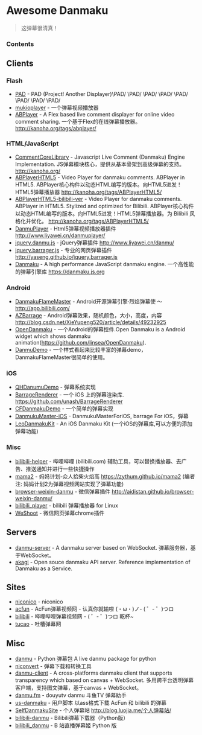 # Awesome Danmaku

>这弹幕很清真！

### Contents

## Clients

### Flash

* [PAD](https://code.google.com/archive/p/projectanotherdisplayer/) - PAD (Project! Another Displayer)\PAD/ \PAD/ \PAD/ \PAD/ \PAD/ \PAD/ \PAD/ \PAD/
* [mukioplayer](https://code.google.com/archive/p/mukioplayer/) - 一个弹幕视频播放器
* [ABPlayer](https://github.com/jabbany/ABPlayer) - A Flex based live comment displayer for online video comment sharing. 一个基于Flex的在线弹幕播放器。 http://kanoha.org/tags/abplayer/

### HTML/JavaScript

* [CommentCoreLibrary](https://github.com/jabbany/CommentCoreLibrary) - Javascript Live Comment (Danmaku) Engine Implementation. JS弹幕模块核心，提供从基本骨架到高级弹幕的支持。 http://kanoha.org/
* [ABPlayerHTML5](https://github.com/jabbany/ABPlayerHTML5) - Video Player for danmaku comments. ABPlayer in HTML5. ABPlayer核心构件以动态HTML编写的版本。向HTML5进发！HTML5弹幕播放器 http://kanoha.org/tags/ABPlayerHTML5/
* [ABPlayerHTML5-bilibili-ver](https://github.com/zacyu/ABPlayerHTML5-bilibili-ver) - Video Player for danmaku comments. ABPlayer in HTML5. Stylized and optimized for Bilibili. ABPlayer核心构件以动态HTML编写的版本。向HTML5进发！HTML5弹幕播放器。为 Bilibili 风格化并优化。 http://kanoha.org/tags/ABPlayerHTML5/
* [DanmuPlayer](https://github.com/chiruom/DanmuPlayer) - Html5弹幕视频播放器插件 http://www.liyawei.cn/danmuplayer/
* [jquery.danmu.js](https://github.com/chiruom/jquery.danmu.js) - jQuery弹幕插件 http://www.liyawei.cn/danmu/
* [jquery.barrager.js](https://github.com/yaseng/jquery.barrager.js) - 专业的网页弹幕插件 http://yaseng.github.io/jquery.barrager.js
* [Danmaku](https://github.com/weizhenye/Danmaku) - A high performance JavaScript danmaku engine. 一个高性能的弹幕引擎库 https://danmaku.js.org

### Android

* [DanmakuFlameMaster](https://github.com/Bilibili/DanmakuFlameMaster) - Android开源弹幕引擎·烈焰弹幕使 ～ http://app.bilibili.com/
* [AZBarrage](https://github.com/Xieyupeng520/AZBarrage) - Android弹幕效果，随机颜色，大小，高度，内容 http://blog.csdn.net/XieYupeng520/article/details/49232925
* [OpenDanmaku](https://github.com/linsea/OpenDanmaku) - 一个Android的弹幕控件.Open Danmaku is a Android widget which shows danmaku animation(https://github.com/linsea/OpenDanmaku).
* [DanmuDemo](https://github.com/wangpeiyuan/DanmuDemo) - 一个样式看起来比较丰富的弹幕demo，DanmakuFlameMaster很简单的使用。

### iOS

* [QHDanumuDemo](https://github.com/chenqihui/QHDanumuDemo) - 弹幕系统实现
* [BarrageRenderer](https://github.com/unash/BarrageRenderer) - 一个 iOS 上的弹幕渲染库. https://github.com/unash/BarrageRenderer
* [CFDanmakuDemo](https://github.com/yuchuanfeng/CFDanmakuDemo) - 一个简单的弹幕实现
* [DanmukuMaster-iOS](https://github.com/CrazyPeter/DanmukuMaster-iOS) - DanmukuMasterForiOS, barrage For iOS，弹幕
* [LeoDanmakuKit](https://github.com/LeoMobileDeveloper/LeoDanmakuKit) - An iOS Danmaku Kit (一个iOS的弹幕库,可以方便的添加弹幕功能)

### Misc

* [bilibili-helper](https://github.com/zacyu/bilibili-helper) - 哔哩哔哩 (bilibili.com) 辅助工具，可以替换播放器、去广告、推送通知并进行一些快捷操作
* [mama2](https://github.com/zythum/mama2) - 妈妈计划-众人拾柴火焰高 https://zythum.github.io/mama2 (编者注: 妈妈计划2为弹幕视频网站实现了弹幕功能)
* [browser-weixin-danmu](https://github.com/aidistan/browser-weixin-danmu) - 微信弹幕插件 http://aidistan.github.io/browser-weixin-danmu/
* [bilibili_player](https://github.com/microcai/bilibili_player) - bilibili 弹幕播放器 for Linux
* [WeShoot](https://github.com/Integ/WeShoot) - 微信网页弹幕chrome插件

## Servers

* [danmu-server](https://github.com/zsxsoft/danmu-server) - A danmaku server based on WebSocket. 弹幕服务器，基于WebSocket。
* [akagi](https://github.com/OpenDanmakuConsortium/akagi) - Open souce danmaku API server. Reference implementation of Danmaku as a Service.

## Sites

* [niconico](http://www.nicovideo.jp/) - niconico
* [acfun](http://www.acfun.tv/) - AcFun弹幕视频网 - 认真你就输啦 (・ω・)ノ- ( ゜- ゜)つロ
* [bilibili](http://www.bilibili.com/) - 哔哩哔哩弹幕视频网 - ( ゜- ゜)つロ  乾杯~
* [tucao](http://tucao.tv/) - 吐槽弹幕网

## Misc

* [danmu](https://github.com/littlecodersh/danmu) - Python 弹幕包 A live danmu package for python
* [niconvert](https://github.com/muzuiget/niconvert) - 弹幕下载和转换工具
* [danmu-client](https://github.com/zsxsoft/danmu-client) - A cross-platforms danmaku client that supports transparency which based on canvas + WebSocket. 多用跨平台透明弹幕客户端，支持图文弹幕，基于canvas + WebSocket。
* [danmu.fm](https://github.com/twocucao/danmu.fm) - douyutv danmu 斗鱼TV 弹幕助手
* [us-danmaku](https://github.com/tiansh/us-danmaku) - 用户脚本 以ass格式下载 AcFun 和 bilibili 的弹幕
* [SelfDanmakuSite](https://github.com/iTisso/SelfDanmakuSite) - 个人弹幕站 http://blog.luojia.me/个人弹幕站/
* [bilibili-danmu](https://github.com/airingursb/bilibili-danmu) - Bilibili弹幕下载器（Python版）
* [bilibili_danmu](https://github.com/lyyyuna/bilibili_danmu) - B 站直播弹幕姬 Python 版
